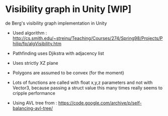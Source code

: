 # Visibility graph in Unity [WIP]
de Berg's visibility graph implementation in Unity

- Used algorithm : http://cs.smith.edu/~streinu/Teaching/Courses/274/Spring98/Projects/Philip/fp/algVisibility.htm

- Pathfinding uses Djikstra with adjacency list

- Uses strictly XZ plane

- Polygons are assumed to be convex (for the moment)

- Lots of functions are called with float x,y,z parameters and not with Vector3, because passing a struct value this many times really seems to cripple performance

- Using AVL tree from : https://code.google.com/archive/p/self-balancing-avl-tree/
